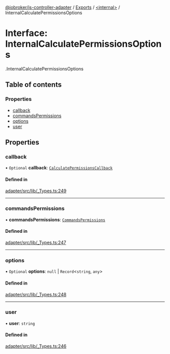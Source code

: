 [@iobroker/js-controller-adapter](../README.md) / [Exports](../modules.md) / [<internal\>](../modules/internal_.md) / InternalCalculatePermissionsOptions

# Interface: InternalCalculatePermissionsOptions

[<internal>](../modules/internal_.md).InternalCalculatePermissionsOptions

## Table of contents

### Properties

- [callback](internal_.InternalCalculatePermissionsOptions.md#callback)
- [commandsPermissions](internal_.InternalCalculatePermissionsOptions.md#commandspermissions)
- [options](internal_.InternalCalculatePermissionsOptions.md#options)
- [user](internal_.InternalCalculatePermissionsOptions.md#user)

## Properties

### callback

• `Optional` **callback**: [`CalculatePermissionsCallback`](../modules/internal_.md#calculatepermissionscallback)

#### Defined in

[adapter/src/lib/_Types.ts:249](https://github.com/ioBroker/ioBroker.js-controller/blob/5d3ad273/packages/adapter/src/lib/_Types.ts#L249)

___

### commandsPermissions

• **commandsPermissions**: [`CommandsPermissions`](../modules/internal_.md#commandspermissions)

#### Defined in

[adapter/src/lib/_Types.ts:247](https://github.com/ioBroker/ioBroker.js-controller/blob/5d3ad273/packages/adapter/src/lib/_Types.ts#L247)

___

### options

• `Optional` **options**: ``null`` \| `Record`<`string`, `any`\>

#### Defined in

[adapter/src/lib/_Types.ts:248](https://github.com/ioBroker/ioBroker.js-controller/blob/5d3ad273/packages/adapter/src/lib/_Types.ts#L248)

___

### user

• **user**: `string`

#### Defined in

[adapter/src/lib/_Types.ts:246](https://github.com/ioBroker/ioBroker.js-controller/blob/5d3ad273/packages/adapter/src/lib/_Types.ts#L246)

